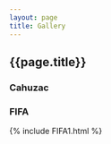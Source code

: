```yaml
---
layout: page
title: Gallery
---
```


## {{page.title}}


### Cahuzac

<div class="bk-root">
    <div class="bk-plotdiv" id="07a6e951-2bbd-439f-b9c4-b202c53d204d"></div>
</div>
    
<!-- {% include ANG_VONG_VATHANA.html %} -->
### FIFA
{% include FIFA1.html %}
